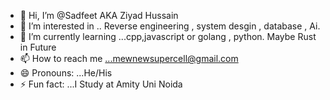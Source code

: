 - 👋 Hi, I’m @Sadfeet AKA Ziyad Hussain
- 👀 I’m interested in .. Reverse engineering , system desgin , database , Ai.
- 🌱 I’m currently learning ...cpp,javascript or golang , python. Maybe Rust in Future
- 📫 How to reach me ...mewnewsupercell@gmail.com
- 😄 Pronouns: ...He/His
- ⚡ Fun fact: ...I Study at Amity Uni Noida

<!---
Sadfeet/Sadfeet is a ✨ special ✨ repository because its `README.md` (this file) appears on your GitHub profile.
You can click the Preview link to take a look at your changes.
--->
